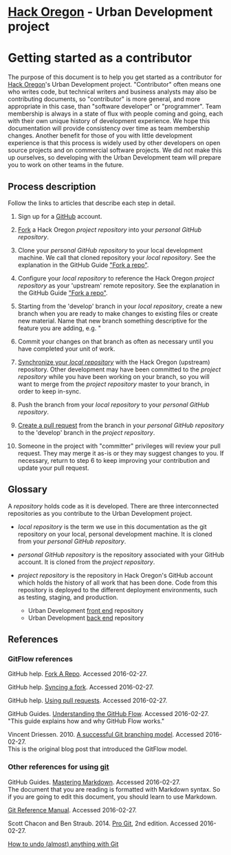 # [Hack Oregon](http://www.hackoregon.org/) - Urban Development project
# Getting started as a contributor

The purpose of this document is to help you get started as a contributor for [Hack Oregon](http://www.hackoregon.org/)'s Urban Development project. "Contributor" often means one who writes code, but technical writers and business analysts may also be contributing documents, so "contributor" is more general, and more appropriate in this case, than "software developer" or "programmer". Team membership is always in a state of flux with people coming and going, each with their own unique history of development experience. We hope this documentation will provide consistency over time as team membership changes. Another benefit for those of you with little development experience is that this process is widely used by other developers on open source projects and on commercial software projects. We did not make this up ourselves, so developing with the Urban Development team will prepare you to work on other teams in the future.

## Process description

Follow the links to articles that describe each step in detail.

1. Sign up for a [GitHub](https://github.com/) account.

2. [Fork](https://help.github.com/articles/fork-a-repo/) a Hack Oregon _project repository_ into your _personal GitHub repository_.

3. Clone your _personal GitHub repository_ to your local development machine. We call that cloned repository your _local repository_. See the explanation in the GitHub Guide ["Fork a repo"](https://help.github.com/articles/fork-a-repo/).

4. Configure your _local repository_ to reference the Hack Oregon _project repository_ as your 'upstream' remote repository. See the explanation in the GitHub Guide ["Fork a repo"](https://help.github.com/articles/fork-a-repo/).

5. Starting from the 'develop' branch in your _local repository_, create a new branch when you are ready to make changes to existing files or create new material. Name that new branch something descriptive for the feature you are adding, e.g. "

6. Commit your changes on that branch as often as necessary until you have completed your unit of work.

7. [Synchronize your _local repository_](https://help.github.com/articles/syncing-a-fork/) with the Hack Oregon (upstream) repository. Other development may have been committed to the _project repository_ while you have been working on your branch, so you will want to merge from the _project repository_ master to your branch, in order to keep in-sync.

8. Push the branch from your _local repository_ to your _personal GitHub repository_.

9. [Create a pull request](https://help.github.com/articles/using-pull-requests/) from the branch in your _personal GitHub repository_ to the 'develop' branch in the _project repository_.

10. Someone in the project with "committer" privileges will review your pull request. They may merge it as-is or they may suggest changes to you. If necessary, return to step 6 to keep improving your contribution and update your pull request.

## Glossary

A _repository_ holds code as it is developed. There are three interconnected repositories as you contribute to the Urban Development project.

* _local repository_ is the term we use in this documentation as the git repository on your local, personal development machine. It is cloned from your _personal GitHub repository_.

* _personal GitHub repository_ is the repository associated with your GitHub account. It is cloned from the _project repository_.

* _project repository_ is the repository in Hack Oregon's GitHub account which holds the history of all work that has been done. Code from this repository is deployed to the different deployment environments, such as testing, staging, and production.
  * Urban Development [front end](https://github.com/hackoregon/urbandev-frontend) repository
  * Urban Development [back end](https://github.com/hackoregon/urbandev-backend) repository

## References

### GitFlow references
GitHub help. [Fork A Repo](https://help.github.com/articles/fork-a-repo/). Accessed 2016-02-27.

GitHub help. [Syncing a fork](https://help.github.com/articles/syncing-a-fork/). Accessed 2016-02-27.

GitHub help. [Using pull requests](https://help.github.com/articles/using-pull-requests/). Accessed 2016-02-27.

GitHub Guides. [Understanding the GitHub Flow](https://guides.github.com/introduction/flow/). Accessed 2016-02-27.<br>"This guide explains how and why GitHub Flow works."

Vincent Driessen. 2010. [A successful Git branching model](http://nvie.com/posts/a-successful-git-branching-model/). Accessed 2016-02-27.<br>This is the original blog post that introduced the GitFlow model.

### Other references for using [git](https://git-scm.com/)

GitHub Guides. [Mastering Markdown](https://guides.github.com/features/mastering-markdown/). Accessed 2016-02-27.<br>The document that you are reading is formatted with Markdown syntax. So if you are going to edit this document, you should learn to use Markdown.

[Git Reference Manual](https://git-scm.com/docs). Accessed 2016-02-27.

Scott Chacon and Ben Straub. 2014. [Pro Git](https://git-scm.com/book/en/v2), 2nd edition. Accessed 2016-02-27.

[How to undo (almost) anything with Git](https://github.com/blog/2019-how-to-undo-almost-anything-with-git)
